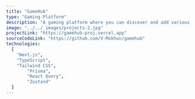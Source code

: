 ```yaml
---
title: "GameHub"
type: "Gaming Platform"
description: "A gaming platform where you can discover and add various games to your library. Connect with others, have a chat, import games from Steam, share your game reviews, and explore the rating charts. This website was built with Next.js and TypeScript, Prisma as an ORM, and PostgreSQL as a database. The frontend state is managed with Zustand, and React Query is used for data fetching."
image: "../../_images/projects-2.jpg"
projectLink: "https://gamehub-proj.vercel.app"
sourceCodeLink: "https://github.com/V-Mokhun/gamehub"
technologies:
  [
    "Next.js",
    "TypeScript",
    "Tailwind CSS",
		"Prisma",
		"React Query",
		"Zustand"
  ]
---
```

